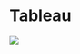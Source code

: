 # Tableau
<p>
  <img src="https://public.tableau.com/views/NewYorkTreecountAnalysis/Story1?:language=en&:display_count=y&:origin=viz_share_link" />
 </p>
